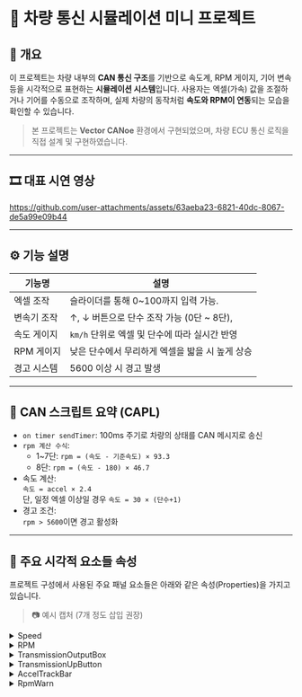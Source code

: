 # 🚗 차량 통신 시뮬레이션 미니 프로젝트

## 📌 개요

이 프로젝트는 차량 내부의 **CAN 통신 구조**를 기반으로 속도계, RPM 게이지, 기어 변속 등을 시각적으로 표현하는 **시뮬레이션 시스템**입니다. 사용자는 엑셀(가속) 값을 조절하거나 기어를 수동으로 조작하며, 실제 차량의 동작처럼 **속도와 RPM이 연동**되는 모습을 확인할 수 있습니다.

> 본 프로젝트는 **Vector CANoe** 환경에서 구현되었으며, 차량 ECU 통신 로직을 직접 설계 및 구현하였습니다.

---

## 🎞️ 대표 시연 영상

https://github.com/user-attachments/assets/63aeba23-6821-40dc-8067-de5a99e09b44

---

## ⚙️ 기능 설명

| 기능명              | 설명                                                                 |
|-------------------|----------------------------------------------------------------------|
| 엑셀 조작          | 슬라이더를 통해 0~100까지 입력 가능.                                         |
| 변속기 조작        | ↑, ↓ 버튼으로 단수 조작 가능 (0단 ~ 8단),                                      |
| 속도 게이지        | `km/h` 단위로 엑셀 및 단수에 따라 실시간 반영                                  |
| RPM 게이지         | 낮은 단수에서 무리하게 엑셀을 밟을 시 높게 상승                                  |
| 경고 시스템        | 5600 이상 시 경고 발생                                                     |

---

## 🧠 CAN 스크립트 요약 (CAPL)

- `on timer sendTimer`: 100ms 주기로 차량의 상태를 CAN 메시지로 송신
- `rpm 계산 수식`:
  - 1~7단: `rpm = (속도 - 기준속도) × 93.3`
  - 8단: `rpm = (속도 - 180) × 46.7`
- 속도 계산:  
  `속도 = accel × 2.4`  
  단, 일정 엑셀 이상일 경우 `속도 = 30 × (단수+1)`
- 경고 조건:  
  `rpm > 5600`이면 경고 활성화

---

## 🧩 주요 시각적 요소들 속성

프로젝트 구성에서 사용된 주요 패널 요소들은 아래와 같은 속성(Properties)을 가지고 있습니다.


> 📷 예시 캡처 (7개 정도 삽입 권장)
<details> <summary> Speed </summary>
<img src="https://github.com/user-attachments/assets/6321da02-020e-4872-af4f-2f8bde1102a8" width="300">
</details>
<details> <summary> RPM </summary>
<img src="https://github.com/user-attachments/assets/9ef2b2a1-3448-41bf-a8c2-80370f4ca71f" width="300">
</details>
<details> <summary> TransmissionOutputBox </summary>
<img src="https://github.com/user-attachments/assets/58d316c4-54c6-44ab-9822-88b9e99eb6f1" width="300">
</details>
<details> <summary> TransmissionUpButton </summary>
<img src="https://github.com/user-attachments/assets/dbd09174-1c0c-4299-adfa-7d17f32f23b5" width="300">
</details>
<details> <summary> AccelTrackBar </summary>
<img src="https://github.com/user-attachments/assets/1056e6a7-6a0c-4b57-99d1-b771c8eb53bc" width="300">
</details>
<details> <summary> RpmWarn </summary>
<img src="https://github.com/user-attachments/assets/4149bdca-acaa-4657-a421-1bd98fbf2df9" width="300">

---

## 🛠️ 개발 환경

- **개발 툴**: Vector CANoe
- **주요 변수**:
  - `rpm` 
  - `Accel`
  - `Speed`
  - `Transmission`
  - `RpmWarn`

---

## 📝 기타 참고사항

- `rpm`과 `속도`는 선형적으로 반응하도록 설계되었으며, 기어가 올라갈수록 **속도 증가에 따른 RPM 민감도는 낮아집니다.**
- 실제 차량과 유사한 동작 패턴을 반영하기 위해 **단수별로 기준 속도와 RPM 민감도가 다르게 설정**되어 있습니다.

---

## ✨ 향후 개선점

- GUI 상에서 자동 변속 로직 추가
- 경고 발생 시 색상 및 사운드 반응
- 데이터 로깅 기능 추가 (CSV or MDF 등)
